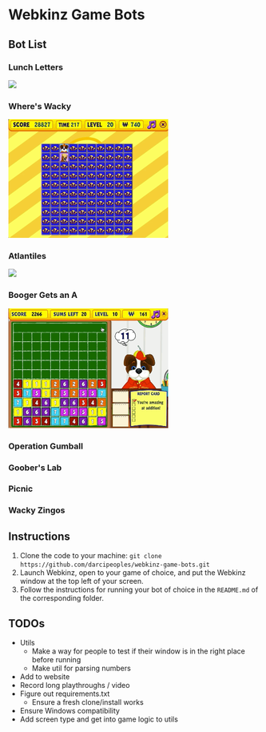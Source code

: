 # Webkinz Game Bots
## Bot List
### Lunch Letters
<img src="./lunch-letters/play-level-137.gif" width="320" />

### Where's Wacky
<img src="./wheres-wacky/play-level-20.gif" width="320" />

### Atlantiles
<img src="./atlantiles/play.gif" width="320" />

### Booger Gets an A
<img src="./booger-gets-an-a/play.gif" width="320" />

### Operation Gumball


### Goober's Lab

### Picnic

### Wacky Zingos

## Instructions
1. Clone the code to your machine: `git clone https://github.com/darcipeoples/webkinz-game-bots.git`
2. Launch Webkinz, open to your game of choice, and put the Webkinz window at the top left of your screen.
3. Follow the instructions for running your bot of choice in the `README.md` of the corresponding folder.

## TODOs
- Utils
  - Make a way for people to test if their window is in the right place before running
  - Make util for parsing numbers
- Add to website
- Record long playthroughs / video
- Figure out requirements.txt
  - Ensure a fresh clone/install works
- Ensure Windows compatibility
- Add screen type and get into game logic to utils